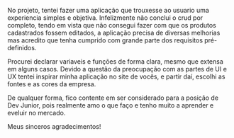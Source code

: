 No projeto, tentei fazer uma aplicação que trouxesse ao usuario uma experiencia simples e objetiva. Infelizmente não conclui o crud por completo, tendo em vista que não consegui fazer com que os produtos cadastrados fossem editados, a aplicação precisa de diversas melhorias mas acredito que tenha cumprido com grande parte dos requisitos pré-definidos. 

Procurei declarar variaveis e funções de forma clara, mesmo que extensa em alguns casos. Devido a questão da preocupação com as partes de UI e UX tentei inspirar minha aplicação no site de vocês, e partir daí, escolhi as fontes e as cores da empresa.

De qualquer forma, fico contente em ser considerado para a posição de Dev Junior, pois realmente amo o que faço e tenho muito a aprender e eveluir no mercado.

Meus sinceros agradecimentos!